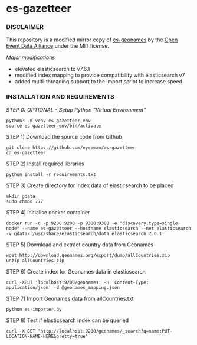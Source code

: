 # es-gazetteer

### DISCLAIMER
This repository is a modified mirror copy of [es-geonames](https://github.com/openeventdata/es-geonames) by the [Open Event Data Alliance](https://github.com/openeventdata) under the MIT license.

*Major modifications*
- elevated elasticsearch to v7.6.1
- modified index mapping to provide compatibility with elasticsearch v7
- added multi-threading support to the import script to increase speed

### INSTALLATION AND REQUIREMENTS
*STEP 0) OPTIONAL - Setup Python "Virtual Environment"*
```
python3 -m venv es-gazetteer_env
source es-gazetteer_env/bin/activate
```
STEP 1) Download the source code from Github
```
git clone https://github.com/eyseman/es-gazetteer
cd es-gazetteer
```
STEP 2) Install required libraries
```
python install -r requirements.txt
```
STEP 3) Create directory for index data of elasticsearch to be placed
```
mkdir gdata
sudo chmod 777
```
STEP 4) Initialise docker container
```
docker run -d -p 9200:9200 -p 9300:9300 -e "discovery.type=single-node" --name es-gazetteer --hostname elasticsearch --net elasticsearch -v gdata/:/usr/share/elasticsearch/data elasticsearch:7.6.1
```
STEP 5) Download and extract country data from Geonames
```
wget http://download.geonames.org/export/dump/allCountries.zip
unzip allCountries.zip
```
STEP 6) Create index for Geonames data in elasticsearch
```
curl -XPUT 'localhost:9200/geonames' -H 'Content-Type: application/json' -d @geonames_mapping.json
```
STEP 7) Import Geonames data from allCountries.txt
```
python es-importer.py
```
STEP 8) Test if elasticsearch index can be queried
```
curl -X GET "http://localhost:9200/geonames/_search?q=name:PUT-LOCATION-NAME-HERE&pretty=true"
```


